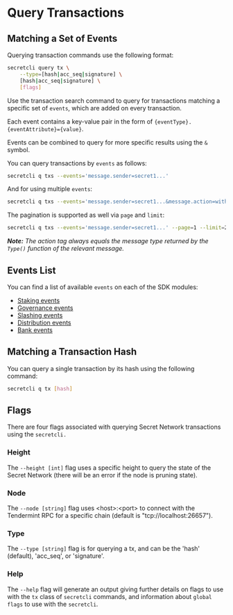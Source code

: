 # Query Transactions

## Matching a Set of Events <a href="#matching-a-set-of-events" id="matching-a-set-of-events"></a>

Querying transaction commands use the following format:&#x20;

```bash
secretcli query tx \
    --type=[hash|acc_seq|signature] \
    [hash|acc_seq|signature] \
    [flags]
```

Use the transaction search command to query for transactions matching a specific set of `events`, which are added on every transaction.

Each event contains a key-value pair in the form of `{eventType}.{eventAttribute}={value}`.

Events can be combined to query for more specific results using the `&` symbol.

You can query transactions by `events` as follows:

```bash
secretcli q txs --events='message.sender=secret1...'
```

And for using multiple `events`:

```bash
secretcli q txs --events='message.sender=secret1...&message.action=withdraw_delegator_reward'
```

The pagination is supported as well via `page` and `limit`:

```bash
secretcli q txs --events='message.sender=secret1...' --page=1 --limit=20
```

_**Note:** The action tag always equals the message type returned by the `Type()` function of the relevant message._

## Events List

You can find a list of available `events` on each of the SDK modules:

* [Staking events](https://github.com/cosmos/cosmos-sdk/blob/master/x/staking/spec/07\_events.md)
* [Governance events](https://github.com/cosmos/cosmos-sdk/blob/master/x/gov/spec/04\_events.md)
* [Slashing events](https://github.com/cosmos/cosmos-sdk/blob/master/x/slashing/spec/06\_events.md)
* [Distribution events](https://github.com/cosmos/cosmos-sdk/blob/master/x/distribution/spec/06\_events.md)
* [Bank events](https://github.com/cosmos/cosmos-sdk/blob/master/x/bank/spec/04\_events.md)

## Matching a Transaction Hash <a href="#matching-a-transaction-hash" id="matching-a-transaction-hash"></a>

You can query a single transaction by its hash using the following command:

```bash
secretcli q tx [hash]
```

## Flags

There are four flags associated with querying Secret Network transactions using the `secretcli.`

### Height&#x20;

The `--height [int]` flag uses a specific height to query the state of the Secret Network (there will be an error if the node is pruning state).&#x20;

### Node&#x20;

The `--node [string]` flag uses \<host>:\<port> to connect with the Tendermint RPC for a specific chain (default is "tcp://localhost:26657").&#x20;

### Type&#x20;

The `--type [string]` flag is for querying a tx, and can be the 'hash' (default), 'acc\_seq', or 'signature'.&#x20;

### Help

The `--help` flag will generate an output giving further details on flags to use with the `tx` class of `secretcli` commands, and information about `global flags` to use with the `secretcli`.&#x20;
